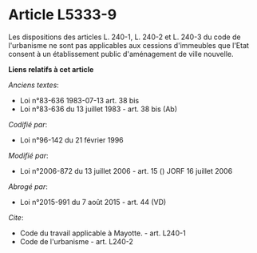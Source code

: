 # Article L5333-9

Les dispositions des articles L. 240-1, L. 240-2 et L. 240-3 du code de l'urbanisme ne sont pas applicables aux cessions
d'immeubles que l'Etat consent à un établissement public d'aménagement de ville nouvelle.

**Liens relatifs à cet article**

_Anciens textes_:

  - Loi n°83-636 1983-07-13 art. 38 bis
  - Loi n°83-636 du 13 juillet 1983 - art. 38 bis (Ab)

_Codifié par_:

  - Loi n°96-142 du 21 février 1996

_Modifié par_:

  - Loi n°2006-872 du 13 juillet 2006 - art. 15 () JORF 16 juillet 2006

_Abrogé par_:

  - Loi n°2015-991 du 7 août 2015 - art. 44 (VD)

_Cite_:

  - Code du travail applicable à Mayotte. - art. L240-1
  - Code de l'urbanisme - art. L240-2
